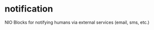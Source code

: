 notification
============

NIO Blocks for notifying humans via external services (email, sms, etc.)
